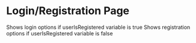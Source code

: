 # Login/Registration Page
Shows login options if userIsRegistered variable is true
Shows registration options if userIsRegistered variable is false
